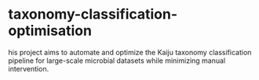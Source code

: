 # taxonomy-classification-optimisation
his project aims to automate and optimize the Kaiju taxonomy classification pipeline for large-scale microbial datasets while minimizing manual intervention.
